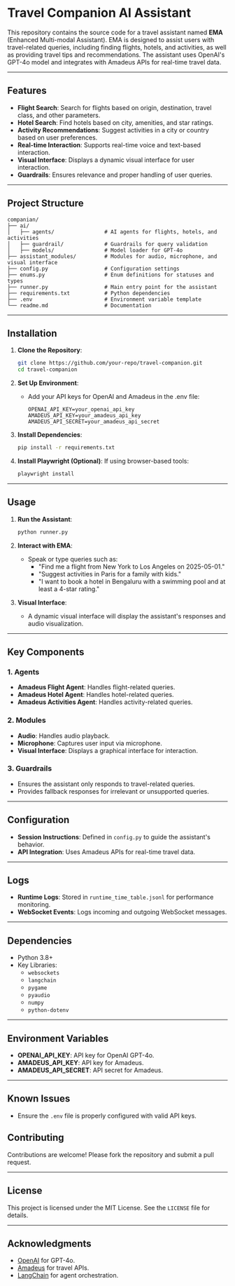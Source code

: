
# Travel Companion AI Assistant

This repository contains the source code for a travel assistant named **EMA** (Enhanced Multi-modal Assistant). EMA is designed to assist users with travel-related queries, including finding flights, hotels, and activities, as well as providing travel tips and recommendations. The assistant uses OpenAI's GPT-4o model and integrates with Amadeus APIs for real-time travel data.

---

## Features

- **Flight Search**: Search for flights based on origin, destination, travel class, and other parameters.
- **Hotel Search**: Find hotels based on city, amenities, and star ratings.
- **Activity Recommendations**: Suggest activities in a city or country based on user preferences.
- **Real-time Interaction**: Supports real-time voice and text-based interaction.
- **Visual Interface**: Displays a dynamic visual interface for user interaction.
- **Guardrails**: Ensures relevance and proper handling of user queries.

---

## Project Structure

```
companian/
├── ai/
│   ├── agents/                # AI agents for flights, hotels, and activities
│   ├── guardrail/             # Guardrails for query validation
│   ├── models/                # Model loader for GPT-4o
├── assistant_modules/         # Modules for audio, microphone, and visual interface
├── config.py                  # Configuration settings
├── enums.py                   # Enum definitions for statuses and types
├── runner.py                  # Main entry point for the assistant
├── requirements.txt           # Python dependencies
├── .env                       # Environment variable template
└── readme.md                  # Documentation
```

---

## Installation

1. **Clone the Repository**:

   ```bash
   git clone https://github.com/your-repo/travel-companion.git
   cd travel-companion
   ```
2. **Set Up Environment**:

   - Add your API keys for OpenAI and Amadeus in the .env file:
     ```
     OPENAI_API_KEY=your_openai_api_key
     AMADEUS_API_KEY=your_amadeus_api_key
     AMADEUS_API_SECRET=your_amadeus_api_secret
     ```
3. **Install Dependencies**:

   ```bash
   pip install -r requirements.txt
   ```
4. **Install Playwright (Optional)**:
   If using browser-based tools:

   ```bash
   playwright install
   ```

---

## Usage

1. **Run the Assistant**:

   ```bash
   python runner.py
   ```
2. **Interact with EMA**:

   - Speak or type queries such as:
     - "Find me a flight from New York to Los Angeles on 2025-05-01."
     - "Suggest activities in Paris for a family with kids."
     - "I want to book a hotel in Bengaluru with a swimming pool and at least a 4-star rating."
3. **Visual Interface**:

   - A dynamic visual interface will display the assistant's responses and audio visualization.

---

## Key Components

### 1. **Agents**

- **Amadeus Flight Agent**: Handles flight-related queries.
- **Amadeus Hotel Agent**: Handles hotel-related queries.
- **Amadeus Activities Agent**: Handles activity-related queries.

### 2. **Modules**

- **Audio**: Handles audio playback.
- **Microphone**: Captures user input via microphone.
- **Visual Interface**: Displays a graphical interface for interaction.

### 3. **Guardrails**

- Ensures the assistant only responds to travel-related queries.
- Provides fallback responses for irrelevant or unsupported queries.

---

## Configuration

- **Session Instructions**: Defined in `config.py` to guide the assistant's behavior.
- **API Integration**: Uses Amadeus APIs for real-time travel data.

---

## Logs

- **Runtime Logs**: Stored in `runtime_time_table.jsonl` for performance monitoring.
- **WebSocket Events**: Logs incoming and outgoing WebSocket messages.

---

## Dependencies

- Python 3.8+
- Key Libraries:
  - `websockets`
  - `langchain`
  - `pygame`
  - `pyaudio`
  - `numpy`
  - `python-dotenv`

---

## Environment Variables

- **OPENAI_API_KEY**: API key for OpenAI GPT-4o.
- **AMADEUS_API_KEY**: API key for Amadeus.
- **AMADEUS_API_SECRET**: API secret for Amadeus.

---

## Known Issues

- Ensure the `.env` file is properly configured with valid API keys.

## Contributing

Contributions are welcome! Please fork the repository and submit a pull request.

---

## License

This project is licensed under the MIT License. See the `LICENSE` file for details.

---

## Acknowledgments

- [OpenAI](https://openai.com) for GPT-4o.
- [Amadeus](https://developers.amadeus.com) for travel APIs.
- [LangChain](https://langchain.com) for agent orchestration.

```

```
